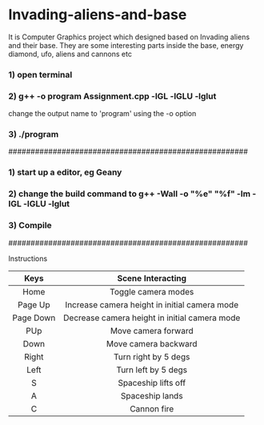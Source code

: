 # Invading-aliens-and-base
It is Computer Graphics project which designed based on Invading aliens and their base. They are some interesting parts inside the base, energy diamond, ufo, aliens and cannons etc

### 1) open terminal

### 2) g++ -o program Assignment.cpp -lGL -lGLU -lglut
change the output name to 'program' using the -o option

### 3) ./program


######################################################
### 1) start up a editor, eg Geany

### 2) change the build command to g++ -Wall -o "%e" "%f" -lm -lGL -lGLU -lglut

### 3) Compile
######################################################

Instructions 

| Keys     |Scene Interacting|
|:--------:|:---------------:|
| Home     |  Toggle camera modes |
| Page Up  |    Increase camera height in initial camera mode   |   
| Page Down| Decrease camera height in initial camera mode |   
| PUp      | Move camera forward  |   
| Down     | Move camera backward  |   
| Right    | Turn right by 5 degs |   
| Left     | Turn left by 5 degs |   
| S        | Spaceship lifts off |   
| A        | Spaceship lands |   
| C        | Cannon fire |   


